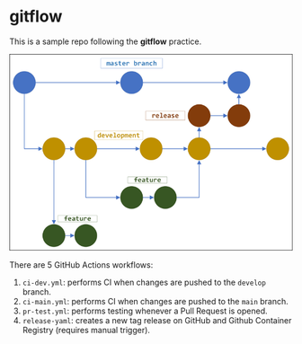 # gitflow

This is a sample repo following the **gitflow** practice.

![im](./git-workflow-example.webp)

There are 5 GitHub Actions workflows:

1. `ci-dev.yml`: performs CI when changes are pushed to the `develop` branch.
2. `ci-main.yml`: performs CI when changes are pushed to the `main` branch.
3. `pr-test.yml`: performs testing whenever a Pull Request is opened.
4. `release-yaml`: creates a new tag release on GitHub and Github Container Registry (requires manual trigger).
